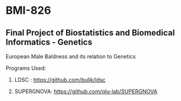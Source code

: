# BMI-826
## Final Project of Biostatistics and Biomedical Informatics - Genetics

European Male Baldness and its relation to Genetics

Programs Used:

1. LDSC : https://github.com/bulik/ldsc

2. SUPERGNOVA: https://github.com/qlu-lab/SUPERGNOVA
